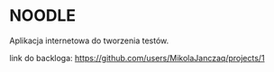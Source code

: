 # NOODLE
Aplikacja internetowa do tworzenia testów.

link do backloga:
https://github.com/users/MikolaJanczaq/projects/1
